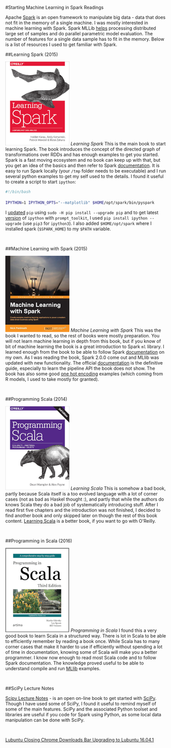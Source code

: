 #Starting Machine Learning in Spark Readings

<!--- tags: ml scala -->

Apache [Spark](http://spark.apache.org/) is an open framework to manipulate big data - data that does not fit in the memory of a single machine. I was mostly interested in machine learning with Spark. Spark MLLib [helps](https://www.youtube.com/watch?v=HG2Yd-3r4-M&list=PLTPXxbhUt-YWGNTaDj6HSjnHMxiTD1HCR) processing distributed large set of samples and do parallel parametric model evaluation. The number of features for a single data sample has to fit in the memory. Below is a list of resources I used to get familiar with Spark.

##Learning Spark (2015)

[![@left@](blog/images/book-ls.png)](http://shop.oreilly.com/product/0636920028512.do) *Learning Spark* This is the main book to start learning Spark. The book introduces the concept of the directed graph of transformations over RDDs and has enough examples to get you started. Spark is a fast moving ecosystem and no book can keep up with that, but you get an idea of the basics and then refer to Spark [documentation](http://spark.apache.org/documentation.html). It is easy to run Spark locally (your `/tmp` folder needs to be executable) and I run several python examples to get my self used to the details. I found it useful to create a script to start `ipython`:

```bash
#!/bin/bash

IPYTHON=1 IPYTHON_OPTS="--matplotlib" $HOME/opt/spark/bin/pyspark
```

I [updated](https://www.digitalocean.com/community/tutorials/how-to-set-up-a-jupyter-notebook-to-run-ipython-on-ubuntu-16-04) `pip` using `sudo -H pip install --upgrade pip` and to get latest [version](http://blog.jupyter.org/2016/07/08/ipython-5-0-released/) of `ipython` with `prompt_toolkit`, I used `pip install ipython --upgrade` (use `pip3` for `ipython3`). I also added `$HOME/opt/spark` where I installed spark (`$SPARK_HOME`) to my `$PATH` variable.

<br clear="all">

##Machine Learning with Spark (2015)

[![@left@](blog/images/book-mls.png)](https://www.amazon.com/Machine-Learning-Spark-Powerful-Algorithms-ebook/dp/B00TXBLFB0) *Machine Learning with Spark* This was the book I wanted to read, so the rest of books were mostly preparation. You will not learn machine learning in depth from this book, but if you know of bit of machine learning the book is a great introduction to Spark `ml` library. I learned enough from the book to be able to follow Spark [documentation](http://spark.apache.org/docs/latest/ml-guide.html) on my own. As I was reading the book, Spark 2.0.0 come out and MLlib was updated with new functionality. The official [documentation](http://spark.apache.org/docs/latest/ml-guide.html) is the definitive guide, especially to learn the pipeline API the book does not show. The book has also some good [one hot encoding](https://en.wikipedia.org/wiki/Categorical_distribution) examples (which coming from R models, I used to take mostly for granted). 

<br clear="all">

##Programming Scala (2014)

[![@left@](blog/images/book-lsc.png)](http://shop.oreilly.com/product/0636920030287.do) *Learning Scala* This is somehow a bad book, partly because Scala itself is a too evolved language with a lot of corner cases (not as bad as Haskel thought :), and partly that while the authors do knows Scala they do a bad job of systematically introducing stuff. After I read first five chapters and the introduction was not finished, I decided to find another book and only skipped later on though the rest of this book content. [Learning Scala](http://shop.oreilly.com/product/0636920030287.do) is a better book, if you want to go with O'Reilly.

<br clear="all">

##Programming in Scala (2016)

[![@left@](blog/images/book-ps.png)](http://www.artima.com/shop/programming_in_scala_3ed) *Programming in Scala* I found this a very good book to learn Scala in a structured way. There is lot in Scala to be able to efficiently remember by reading a book once. While Scala has to many corner cases that make it harder to use if efficiently without spending a lot of time in documentation, knowing some of Scala will make you a better programmer. I know now enough to read most Scala code and to follow Spark documentation. The knowledge proved useful to be able to understand compile and run [MLlib](http://spark.apache.org/docs/latest/ml-guide.html) examples.

<br clear="all">

##SciPy Lecture Notes

[Scipy Lecture Notes](http://www.scipy-lectures.org/) - is an open on-line book to get started with [SciPy](https://www.scipy.org/). Though I have used some of SciPy, I found it useful to remind myself of some of the main features. SciPy and the associated Python toolset and libraries are useful if you code for Spark using Python, as some local data manipulation can be done with SciPy.

<br clear="all">

<ins class='nfooter'><a rel='prev' id='fprev' href='#blog/2016/2016-08-02-Lubuntu-Closing-Chrome-Downloads-Bar.md'>Lubuntu Closing Chrome Downloads Bar</a> <a rel='next' id='fnext' href='#blog/2016/2016-07-30-Upgrading-to-Lubuntu-16.04.1.md'>Upgrading to Lubuntu 16.04.1</a></ins>
